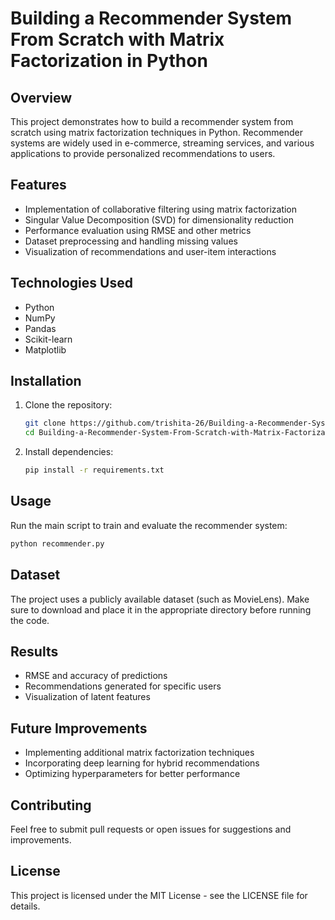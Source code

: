 # Building a Recommender System From Scratch with Matrix Factorization in Python

## Overview
This project demonstrates how to build a recommender system from scratch using matrix factorization techniques in Python. Recommender systems are widely used in e-commerce, streaming services, and various applications to provide personalized recommendations to users.

## Features
- Implementation of collaborative filtering using matrix factorization
- Singular Value Decomposition (SVD) for dimensionality reduction
- Performance evaluation using RMSE and other metrics
- Dataset preprocessing and handling missing values
- Visualization of recommendations and user-item interactions

## Technologies Used
- Python
- NumPy
- Pandas
- Scikit-learn
- Matplotlib

## Installation
1. Clone the repository:
   ```bash
   git clone https://github.com/trishita-26/Building-a-Recommender-System-From-Scratch-with-Matrix-Factorization-in-Python.git
   cd Building-a-Recommender-System-From-Scratch-with-Matrix-Factorization-in-Python
   ```
2. Install dependencies:
   ```bash
   pip install -r requirements.txt
   ```

## Usage
Run the main script to train and evaluate the recommender system:
```bash
python recommender.py
```

## Dataset
The project uses a publicly available dataset (such as MovieLens). Make sure to download and place it in the appropriate directory before running the code.

## Results
- RMSE and accuracy of predictions
- Recommendations generated for specific users
- Visualization of latent features

## Future Improvements
- Implementing additional matrix factorization techniques
- Incorporating deep learning for hybrid recommendations
- Optimizing hyperparameters for better performance

## Contributing
Feel free to submit pull requests or open issues for suggestions and improvements.

## License
This project is licensed under the MIT License - see the LICENSE file for details.

